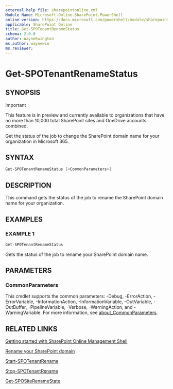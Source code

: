 ```yaml
---
external help file: sharepointonline.xml
Module Name: Microsoft.Online.SharePoint.PowerShell
online version: https://docs.microsoft.com/powershell/module/sharepoint-online/get-spotenantrenamestatus
applicable: SharePoint Online
title: Get-SPOTenantRenameStatus
schema: 2.0.0
author: WayneEwington
ms.author: waynewin
ms.reviewer:
---
```


# Get-SPOTenantRenameStatus

## SYNOPSIS

> [!IMPORTANT]
> This feature is in preview and currently available to organizations that have no more than 10,000 total SharePoint sites and OneDrive accounts combined.

Get the status of the job to change the SharePoint domain name for your organization in Microsoft 365.

## SYNTAX

```Powershell
Get-SPOTenantRenameStatus [<CommonParameters>]
```

## DESCRIPTION

This command gets the status of the job to rename the SharePoint domain name for your organization.

## EXAMPLES

### EXAMPLE 1

```powershell
Get-SPOTenantRenameStatus
```

Gets the status of the job to rename your SharePoint domain name.

## PARAMETERS

### CommonParameters

This cmdlet supports the common parameters: -Debug, -ErrorAction, -ErrorVariable, -InformationAction, -InformationVariable, -OutVariable, -OutBuffer, -PipelineVariable, -Verbose, -WarningAction, and -WarningVariable. For more information, see [about_CommonParameters](https://go.microsoft.com/fwlink/?LinkID=113216).

## RELATED LINKS

[Getting started with SharePoint Online Management Shell](https://docs.microsoft.com/powershell/sharepoint/sharepoint-online/connect-sharepoint-online?view=sharepoint-ps)

[Rename your SharePoint domain](https://aka.ms/SPOTenantRename)

[Start-SPOTenantRename](Start-SPOTenantRename.md)

[Stop-SPOTenantRename](Stop-SPOTenantRename.md)

[Get-SPOSiteRenameState](Get-SPOSiteRenameState.md)
